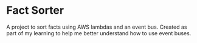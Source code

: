 # Fact Sorter

A project to sort facts using AWS lambdas and an event bus. Created as part of my learning to help me better understand how to use event buses.
